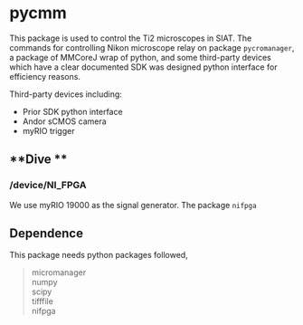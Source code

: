 # **pycmm**

This package is used to control the Ti2 microscopes in SIAT. 
The commands for controlling Nikon microscope relay on package `pycromanager`, 
a package of MMCoreJ wrap of python, and some third-party devices which 
have a clear documented SDK was designed python interface for efficiency reasons.


Third-party devices including:
* Prior SDK python interface
* Andor sCMOS camera
* myRIO trigger



## **Dive **
### **/device/NI_FPGA**
We use myRIO 19000 as the signal generator. The package `nifpga` 




## **Dependence**
This package needs python packages followed,
> micromanager \
> numpy \
> scipy\
> tifffile\
> nifpga


